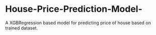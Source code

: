 # House-Price-Prediction-Model-
A XGBRegression based model for predicting price of house based on trained dataset.
